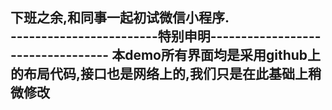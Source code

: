 下班之余,和同事一起初试微信小程序.<br/>
------------------------特别申明----------------------------------
本demo所有界面均是采用github上的布局代码,接口也是网络上的,我们只是在此基础上稍微修改
-----------------------------------------------------------------

